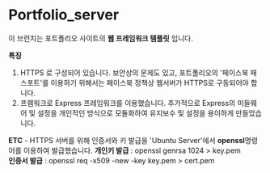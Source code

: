 # Portfolio_server

이 브런치는 포트폴리오 사이트의 **웹 프레임워크 템플릿** 입니다.

**특징**

 1.  HTTPS 로 구성되어 있습니다.
      보안상의 문제도 있고, 포트폴리오의 '페이스북 패스포트'를 이용하기 위해서는
      페이스북 정책상 웹서버가 HTTPS로 구동되어야 합니다.
2.  프렘워크로 Express 프레임워크를 이용했습니다.
     추가적으로 Express의 미들웨어 및 설정을 개인적인 방식으로 모듈화하여
     유지보수 및 설정을 용이하게 만들었습니다.

**ETC**
\- HTTPS 서버를 위해 인증서와 키 발급을 'Ubuntu Server'에서 **openssl**명령어를 이용하여 발급했습니다.
     **개인키 발급** : openssl genrsa 1024 > key.pem  
     **인증서 발급** : openssl req -x509 -new -key key.pem > cert.pem
